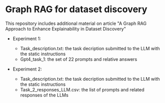 # Graph RAG for dataset discovery
This repository includes additional material on article "A Graph RAG Approach to Enhance Explainability in Dataset Discovery" 

* Experiment 1: 
  - Task_description.txt: the task decription submitted to the LLM with the static instructions
  - Gpt4_task_1: the set of 22 prompts and relative answers

* Experiment 2:
  - Task_description.txt: the task decription submitted to the LLM with the static instructions
  - Task_2_responses_LLM.csv: the list of prompts and related responses of the LLMs
